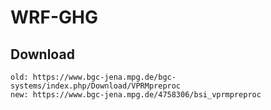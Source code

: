 # WRF-GHG
## Download
    old: https://www.bgc-jena.mpg.de/bgc-systems/index.php/Download/VPRMpreproc  
    new: https://www.bgc-jena.mpg.de/4758306/bsi_vprmpreproc
